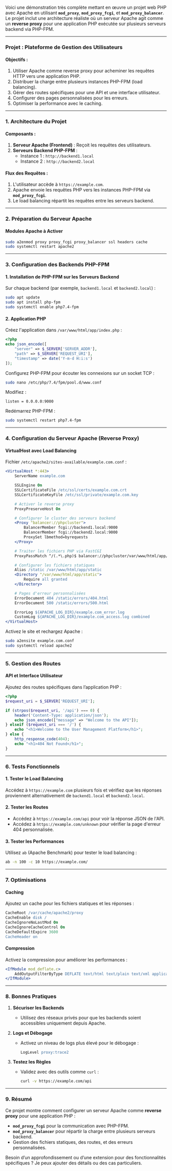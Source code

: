 Voici une démonstration très complète mettant en œuvre un projet web PHP avec Apache en utilisant **`mod_proxy`**, **`mod_proxy_fcgi`**, et **`mod_proxy_balancer`**. Le projet inclut une architecture réaliste où un serveur Apache agit comme un **reverse proxy** pour une application PHP exécutée sur plusieurs serveurs backend via PHP-FPM.

---

### **Projet : Plateforme de Gestion des Utilisateurs**

#### **Objectifs :**
1. Utiliser Apache comme reverse proxy pour acheminer les requêtes HTTP vers une application PHP.
2. Distribuer la charge entre plusieurs instances PHP-FPM (load balancing).
3. Gérer des routes spécifiques pour une API et une interface utilisateur.
4. Configurer des pages personnalisées pour les erreurs.
5. Optimiser la performance avec le caching.

---

### **1. Architecture du Projet**

#### **Composants :**
1. **Serveur Apache (Frontend)** : Reçoit les requêtes des utilisateurs.
2. **Serveurs Backend PHP-FPM** :
   - Instance 1 : `http://backend1.local`
   - Instance 2 : `http://backend2.local`

#### **Flux des Requêtes :**
1. L'utilisateur accède à `https://example.com`.
2. Apache envoie les requêtes PHP vers les instances PHP-FPM via **`mod_proxy_fcgi`**.
3. Le load balancing répartit les requêtes entre les serveurs backend.

---

### **2. Préparation du Serveur Apache**

#### **Modules Apache à Activer**
```bash
sudo a2enmod proxy proxy_fcgi proxy_balancer ssl headers cache
sudo systemctl restart apache2
```

---

### **3. Configuration des Backends PHP-FPM**

#### **1. Installation de PHP-FPM sur les Serveurs Backend**
Sur chaque backend (par exemple, `backend1.local` et `backend2.local`) :
```bash
sudo apt update
sudo apt install php-fpm
sudo systemctl enable php7.4-fpm
```

#### **2. Application PHP**
Créez l'application dans `/var/www/html/app/index.php` :
```php
<?php
echo json_encode([
    "server" => $_SERVER['SERVER_ADDR'],
    "path" => $_SERVER['REQUEST_URI'],
    "timestamp" => date('Y-m-d H:i:s')
]);
```

Configurez PHP-FPM pour écouter les connexions sur un socket TCP :
```bash
sudo nano /etc/php/7.4/fpm/pool.d/www.conf
```
Modifiez :
```
listen = 0.0.0.0:9000
```

Redémarrez PHP-FPM :
```bash
sudo systemctl restart php7.4-fpm
```

---

### **4. Configuration du Serveur Apache (Reverse Proxy)**

#### **VirtualHost avec Load Balancing**
Fichier `/etc/apache2/sites-available/example.com.conf` :
```apache
<VirtualHost *:443>
    ServerName example.com

    SSLEngine On
    SSLCertificateFile /etc/ssl/certs/example.com.crt
    SSLCertificateKeyFile /etc/ssl/private/example.com.key

    # Activer le reverse proxy
    ProxyPreserveHost On

    # Configurer le cluster des serveurs backend
    <Proxy "balancer://phpcluster">
        BalancerMember fcgi://backend1.local:9000
        BalancerMember fcgi://backend2.local:9000
        ProxySet lbmethod=byrequests
    </Proxy>

    # Traiter les fichiers PHP via FastCGI
    ProxyPassMatch ^/(.*\.php)$ balancer://phpcluster/var/www/html/app/$1

    # Configurer les fichiers statiques
    Alias /static /var/www/html/app/static
    <Directory "/var/www/html/app/static">
        Require all granted
    </Directory>

    # Pages d'erreur personnalisées
    ErrorDocument 404 /static/errors/404.html
    ErrorDocument 500 /static/errors/500.html

    ErrorLog ${APACHE_LOG_DIR}/example.com_error.log
    CustomLog ${APACHE_LOG_DIR}/example.com_access.log combined
</VirtualHost>
```

Activez le site et rechargez Apache :
```bash
sudo a2ensite example.com.conf
sudo systemctl reload apache2
```

---

### **5. Gestion des Routes**

#### **API et Interface Utilisateur**
Ajoutez des routes spécifiques dans l’application PHP :
```php
<?php
$request_uri = $_SERVER['REQUEST_URI'];

if (strpos($request_uri, '/api') === 0) {
    header('Content-Type: application/json');
    echo json_encode(["message" => "Welcome to the API"]);
} elseif ($request_uri === '/') {
    echo "<h1>Welcome to the User Management Platform</h1>";
} else {
    http_response_code(404);
    echo "<h1>404 Not Found</h1>";
}
```

---

### **6. Tests Fonctionnels**

#### **1. Tester le Load Balancing**
Accédez à `https://example.com` plusieurs fois et vérifiez que les réponses proviennent alternativement de `backend1.local` et `backend2.local`.

#### **2. Tester les Routes**
- Accédez à `https://example.com/api` pour voir la réponse JSON de l'API.
- Accédez à `https://example.com/unknown` pour vérifier la page d'erreur 404 personnalisée.

#### **3. Tester les Performances**
Utilisez `ab` (Apache Benchmark) pour tester le load balancing :
```bash
ab -n 100 -c 10 https://example.com/
```

---

### **7. Optimisations**

#### **Caching**
Ajoutez un cache pour les fichiers statiques et les réponses :
```apache
CacheRoot /var/cache/apache2/proxy
CacheEnable disk /
CacheIgnoreNoLastMod On
CacheIgnoreCacheControl On
CacheDefaultExpire 3600
CacheHeader on
```

#### **Compression**
Activez la compression pour améliorer les performances :
```apache
<IfModule mod_deflate.c>
    AddOutputFilterByType DEFLATE text/html text/plain text/xml application/json
</IfModule>
```

---

### **8. Bonnes Pratiques**

1. **Sécuriser les Backends**
   - Utilisez des réseaux privés pour que les backends soient accessibles uniquement depuis Apache.

2. **Logs et Débogage**
   - Activez un niveau de logs plus élevé pour le débogage :
     ```apache
     LogLevel proxy:trace2
     ```

3. **Testez les Règles**
   - Validez avec des outils comme `curl` :
     ```bash
     curl -v https://example.com/api
     ```

---

### **9. Résumé**

Ce projet montre comment configurer un serveur Apache comme **reverse proxy** pour une application PHP :
- **`mod_proxy_fcgi`** pour la communication avec PHP-FPM.
- **`mod_proxy_balancer`** pour répartir la charge entre plusieurs serveurs backend.
- Gestion des fichiers statiques, des routes, et des erreurs personnalisées.

Besoin d’un approfondissement ou d’une extension pour des fonctionnalités spécifiques ? Je peux ajouter des détails ou des cas particuliers.